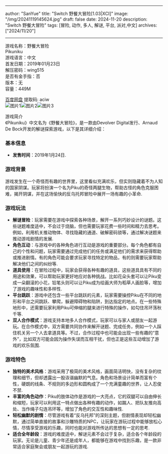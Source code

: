 
---
author: "SanYue"
title: "Switch 野餐大冒险[1.03|XCI]"
image: "/img/20241119145624.jpg"
draft: false
date: 2024-11-20
description: "Switch 野餐大冒险"
tags: [冒险, 动作, 多人, 解谜, 平台, 派对,中文]
archives: ["2024/11/20"]

---

游戏名称：野餐大冒险   
Pikuniku    
游戏语言：中文  
首发日期：2019年01月23日  
解压密码：wing515  
是否有金手指：否  
版本：无   
容量：449M

[百度网盘](https://pan.baidu.com/s/17Jw6EWrP3dUpIZSgzCycBg) 提取码: aciw  
![图片1](/img/e436e2.jpg)![图片2](/img/bbeecb.jpg)![图片3](/img/e4e8a3.jpg)  

游戏简介  
《Pikuniku》中文名为《野餐大冒险》，是一款由Devolver Digital发行、Arnaud De Bock开发的解谜探索游戏，以下是其详细介绍：

### 基本信息
- **发售时间**：2019年1月24日.

### 游戏背景
游戏发生在一个奇怪而有趣的世界里，这里看似充满欢乐，但实则隐藏着不为人知的国家阴谋。玩家将扮演一个名为Piku的奇怪两腿生物，帮助古怪的角色克服困难，揭开阴谋，并在这场愉快的反乌托邦冒险中展开一场有趣的小革命.

### 游戏玩法
- **解谜冒险**：玩家需要在游戏中探索各种场景，解开一系列巧妙设计的谜题。这些谜题难度适中，不会过于烧脑，但也需要玩家花费一些时间和精力去思考。例如，利用机关推动物体、寻找隐藏的通道、破解密码锁等，通过解决谜题来推动游戏剧情的发展.
- **角色互动**：与游戏中的各种角色进行互动是游戏的重要部分。每个角色都有自己的个性和问题，玩家需要通过完成他们的任务或满足他们的需求来获得帮助或推进剧情。有的角色可能会要求玩家寻找特定的物品，有的则需要玩家帮助解决他们之间的纠纷等.
- **道具使用**：在冒险过程中，玩家会获得各种有趣的道具，这些道具具有不同的用途和效果，可以帮助玩家更好地应对各种挑战。比如花朵头套可以让Piku变成一朵翻滚的小花，铅笔头则可以让Piku成为绘画大师为稻草人画脸等，增加了游戏的趣味性和多样性.
- **平台跳跃**：游戏中还包含一些平台跳跃的元素，玩家需要操控Piku在不同的地形和平台之间跳跃、攀爬，躲避障碍物和陷阱，到达指定的地点。在一些特殊地形中，还需要玩家利用Piku可伸缩的腿来进行特殊的操作，如勾住吊环荡秋千等.
- **双人合作模式**：游戏支持本地多人合作模式，玩家可以与家人或朋友一起游玩。在合作模式中，双方需要共同协作来解开谜题、完成任务，例如一个人踩住机关另一个人去拿道具等。不过，合作过程中也可能会出现一些有趣的“意外”，比如双方可能会因为操作失误而互相干扰，但也正是这些互动增加了游戏的欢乐氛围.

### 游戏特色
- **独特的美术风格**：游戏采用了极简的美术风格，画面简洁明快，没有复杂的纹理和细节，但却透露出一股诙谐幽默的气息。角色和场景设计简单而富有个性，硬朗的线条、不规则的多边形和圆构成了一个充满童趣的世界，让人忍俊不禁.
- **丰富的角色动作**：Piku的肢体动作是游戏的一大亮点，它的双腿可以自由伸长和缩短，玩家可以利用这一特点做出各种有趣的动作，如踹人、把队友推向高处、当作绳子勾连吊环等，增加了角色的交互性和趣味性.
- **轻松幽默的剧情**：尽管游戏有着“反乌托邦”的深刻主题，但剧情表现却轻松幽默，通过简单直接的故事和沙雕特质的NPC，让玩家在游玩过程中能够放松心情，尽情享受游戏的乐趣，同时也能对游戏所传达的思想有一定的思考.
- **适合全年龄段**：游戏的难度适中，解谜元素不会过于复杂，适合各个年龄段的玩家。无论是儿童、青少年还是成年人，都能够在游戏中找到乐趣，是一款非常适合家庭聚会或朋友一起游玩的游戏.
 
